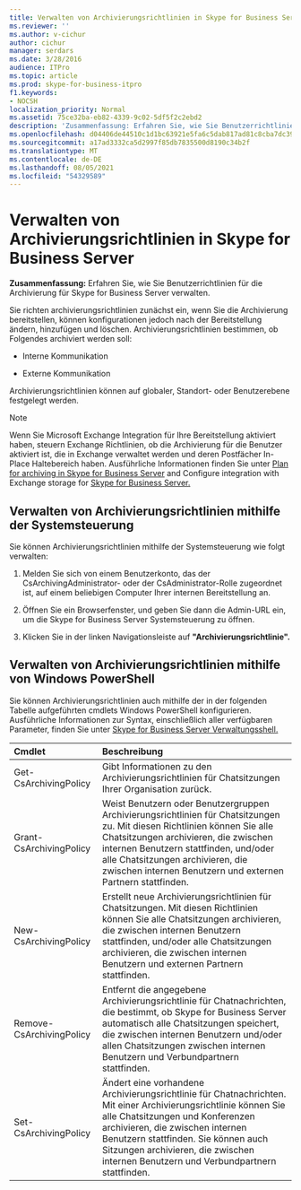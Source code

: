 ```yaml
---
title: Verwalten von Archivierungsrichtlinien in Skype for Business Server
ms.reviewer: ''
ms.author: v-cichur
author: cichur
manager: serdars
ms.date: 3/28/2016
audience: ITPro
ms.topic: article
ms.prod: skype-for-business-itpro
f1.keywords:
- NOCSH
localization_priority: Normal
ms.assetid: 75ce32ba-eb82-4339-9c02-5df5f2c2ebd2
description: 'Zusammenfassung: Erfahren Sie, wie Sie Benutzerrichtlinien für die Archivierung für Skype for Business Server verwalten.'
ms.openlocfilehash: d04406de44510c1d1bc63921e5fa6c5dab817ad81c8cba7dc391ec0ee8454716
ms.sourcegitcommit: a17ad3332ca5d2997f85db7835500d8190c34b2f
ms.translationtype: MT
ms.contentlocale: de-DE
ms.lasthandoff: 08/05/2021
ms.locfileid: "54329589"
---
```

# <a name="manage-archiving-policies-in-skype-for-business-server"></a>Verwalten von Archivierungsrichtlinien in Skype for Business Server

**Zusammenfassung:** Erfahren Sie, wie Sie Benutzerrichtlinien für die Archivierung für Skype for Business Server verwalten.
  
Sie richten archivierungsrichtlinien zunächst ein, wenn Sie die Archivierung bereitstellen, können konfigurationen jedoch nach der Bereitstellung ändern, hinzufügen und löschen. Archivierungsrichtlinien bestimmen, ob Folgendes archiviert werden soll: 
  
- Interne Kommunikation
    
- Externe Kommunikation
    
Archivierungsrichtlinien können auf globaler, Standort- oder Benutzerebene festgelegt werden.
  
> [!NOTE]
> Wenn Sie Microsoft Exchange Integration für Ihre Bereitstellung aktiviert haben, steuern Exchange Richtlinien, ob die Archivierung für die Benutzer aktiviert ist, die in Exchange verwaltet werden und deren Postfächer In-Place Haltebereich haben. Ausführliche Informationen finden Sie unter [Plan for archiving in Skype for Business Server](../../plan-your-deployment/archiving/archiving.md) and Configure integration with Exchange storage for [Skype for Business Server.](../../deploy/deploy-archiving/configure-integration-with-exchange-storage.md) 
  
## <a name="manage-archiving-policies-by-using-the-control-panel"></a>Verwalten von Archivierungsrichtlinien mithilfe der Systemsteuerung

Sie können Archivierungsrichtlinien mithilfe der Systemsteuerung wie folgt verwalten:
  
1. Melden Sie sich von einem Benutzerkonto, das der CsArchivingAdministrator- oder der CsAdministrator-Rolle zugeordnet ist, auf einem beliebigen Computer Ihrer internen Bereitstellung an. 
    
2. Öffnen Sie ein Browserfenster, und geben Sie dann die Admin-URL ein, um die Skype for Business Server Systemsteuerung zu öffnen. 
    
3. Klicken Sie in der linken Navigationsleiste auf **"Archivierungsrichtlinie".**
    
## <a name="manage-archiving-policies-by-using-windows-powershell"></a>Verwalten von Archivierungsrichtlinien mithilfe von Windows PowerShell

Sie können Archivierungsrichtlinien auch mithilfe der in der folgenden Tabelle aufgeführten cmdlets Windows PowerShell konfigurieren. Ausführliche Informationen zur Syntax, einschließlich aller verfügbaren Parameter, finden Sie unter [Skype for Business Server Verwaltungsshell.](../management-shell.md)
  

|**Cmdlet**|**Beschreibung**|
|:-----|:-----|
|Get-CsArchivingPolicy  <br/> |Gibt Informationen zu den Archivierungsrichtlinien für Chatsitzungen Ihrer Organisation zurück.  <br/> |
|Grant-CsArchivingPolicy  <br/> |Weist Benutzern oder Benutzergruppen Archivierungsrichtlinien für Chatsitzungen zu. Mit diesen Richtlinien können Sie alle Chatsitzungen archivieren, die zwischen internen Benutzern stattfinden, und/oder alle Chatsitzungen archivieren, die zwischen internen Benutzern und externen Partnern stattfinden.  <br/> |
|New-CsArchivingPolicy  <br/> |Erstellt neue Archivierungsrichtlinien für Chatsitzungen. Mit diesen Richtlinien können Sie alle Chatsitzungen archivieren, die zwischen internen Benutzern stattfinden, und/oder alle Chatsitzungen archivieren, die zwischen internen Benutzern und externen Partnern stattfinden.  <br/> |
|Remove-CsArchivingPolicy  <br/> |Entfernt die angegebene Archivierungsrichtlinie für Chatnachrichten, die bestimmt, ob Skype for Business Server automatisch alle Chatsitzungen speichert, die zwischen internen Benutzern und/oder allen Chatsitzungen zwischen internen Benutzern und Verbundpartnern stattfinden.  <br/> |
|Set-CsArchivingPolicy  <br/> |Ändert eine vorhandene Archivierungsrichtlinie für Chatnachrichten. Mit einer Archivierungsrichtlinie können Sie alle Chatsitzungen und Konferenzen archivieren, die zwischen internen Benutzern stattfinden. Sie können auch Sitzungen archivieren, die zwischen internen Benutzern und Verbundpartnern stattfinden.  <br/> |
   


